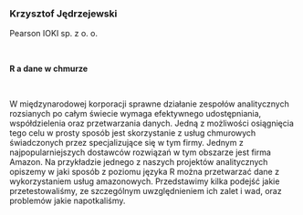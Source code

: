 <!--html_preserve-->
<span>
<h3>
Krzysztof Jędrzejewski
</h3>
<p>
Pearson IOKI sp. z o. o.
</p>
<br/>
<p>
<strong>R a dane w chmurze</strong>
</p>
<br/>
<p>
W międzynarodowej korporacji sprawne działanie zespołów analitycznych
rozsianych po całym świecie wymaga efektywnego udostępniania,
współdzielenia oraz przetwarzania danych. Jedną z możliwości osiągnięcia
tego celu w prosty sposób jest skorzystanie z usług chmurowych
świadczonych przez specjalizujące się w tym firmy. Jednym z
najpopularniejszych dostawców rozwiązań w tym obszarze jest firma
Amazon. Na przykładzie jednego z naszych projektów analitycznych
opiszemy w jaki sposób z poziomu języka R można przetwarzać dane z
wykorzystaniem usług amazonowych. Przedstawimy kilka podejść jakie
przetestowaliśmy, ze szczególnym uwzględnieniem ich zalet i wad, oraz
problemów jakie napotkaliśmy.
</p>
</span><!--/html_preserve-->
